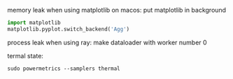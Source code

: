 memory leak when using matplotlib on macos:
put matplotlib in background
```python
import matplotlib
matplotlib.pyplot.switch_backend('Agg')
```

process leak when using ray:
make dataloader with worker number 0

termal state:
```shell
sudo powermetrics --samplers thermal
```
